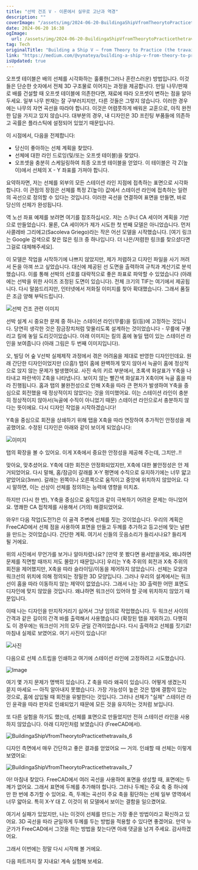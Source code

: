 ```yaml
---
title: "선박 건조 V - 이론에서 실무로 고난과 역경"
description: ""
coverImage: "/assets/img/2024-06-20-BuildingaShipVfromTheorytoPracticethetravails_0.png"
date: 2024-06-20 16:38
ogImage:
  url: /assets/img/2024-06-20-BuildingaShipVfromTheorytoPracticethetravails_0.png
tag: Tech
originalTitle: "Building a Ship V — from Theory to Practice (the travails)"
link: "https://medium.com/@vynateya/building-a-ship-v-from-theory-to-practice-the-travails-e4abf0dc1c11"
isUpdated: true
---
```


오프셋 테이블은 배의 선체를 시각화하는 훌륭한(그러나 혼란스러운) 방법입니다. 이것들은 단순한 숫자에서 전체 3D 구조물로 이어지는 과정을 제공합니다. 만일 나무/판재로 배를 건설할 때 오프셋 테이블에 의존한다면, 재료에 따라 오프셋이 변하는 점을 알아두세요. 일부 나무 판재는 잘 구부러지지만, 다른 것들은 그렇지 않습니다. 이러한 경우에는 나무의 자연 곡선을 따라야 합니다. 이것은 어렴풋하게 배워온 교훈으로, 아직 완전한 답을 가지고 있지 않습니다. 대부분의 경우, 내 디자인은 3D 프린팅 부품들에 의존하고 곡률은 플라스틱에 설정되어 있었기 때문입니다.

이 시점에서, 다음을 전제합니다:

- 당신이 좋아하는 선체 계획을 찾았다.
- 선체에 대한 라인 드로잉(및/또는 오프셋 테이블)을 찾았다.
- 오프셋을 충분히 스케일링하여 최종 오프셋 테이블을 얻었다. 이 테이블은 각 Z(높이)에서 선체의 X - Y 좌표를 가져야 합니다.

요약하자면, 저는 선체를 외부의 모든 스테이션 라인 지점에 접촉하는 표면으로 시각화합니다. 이 관점의 장점은 선체를 특정 Z(높이) 값에서 스테이션 라인에 접촉하는 일련의 곡선으로 정의할 수 있다는 것입니다. 이러한 곡선을 연결하여 표면을 만들면, 바로 당신의 선체가 완성됩니다.

<!-- cozy-coder - 수평 -->

<ins class="adsbygoogle"
     style="display:block"
     data-ad-client="ca-pub-4877378276818686"
     data-ad-slot="1107185301"
     data-ad-format="auto"
     data-full-width-responsive="true"></ins>

<script>
     (adsbygoogle = window.adsbygoogle || []).push({});
</script>

역 노선 좌표 예제를 보려면 여기를 참조하십시오. 저는 스쿠너 CA 세이어 계획을 기반으로 만들었습니다. 물론, CA 세이어가 제가 시도한 첫 번째 모델은 아니었습니다. 먼저 사콜레바 그리에고(Sacoleva Griego)라는 작은 어선 모델을 시작했습니다. [여기 링크는 Google 검색으로 찾은 많은 링크 중 하나입니다. 더 나은/저렴한 링크를 찾으셨다면 그걸로 대체해주세요].

이 모델은 작업을 시작하기에 나쁘지 않았지만, 제가 저렴하고 디자인 파일을 사기 꺼려서 돈을 아껴 쓰고 싶었습니다. 대신에 제공된 선 도면을 출력하여 규칙과 계산기로 분석했습니다. 이를 통해 선박의 선호를 대략적으로 좋은 좌표로 파악할 수 있었습니다 (아래에는 선박을 위한 사이즈 조정된 도면이 있습니다). 전체 크기의 TIF는 여기에서 제공됩니다. 다시 말씀드리지만, 인터넷에서 저화질 이미지를 찾아 확대했습니다. 그래서 품질은 조금 양해 부탁드립니다.

![선박 건조 관련 이미지](/assets/img/2024-06-20-BuildingaShipVfromTheorytoPracticethetravails_0.png)

선박 설계 시 중요한 문제 중 하나는 스테이션 라인(무릎)을 킬(등)에 고정하는 것입니다. 당연히 생각한 것은 잠금장치처럼 맞물리도록 설계하는 것이었습니다 - 무릎에 구불리고 킬에 놓일 도리깃이있습니다. 아래 이미지는 킬의 홈에 놓일 탭이 있는 스테이션 라인을 보여줍니다 (아래 그림은 두 번째 이미지입니다).

<!-- cozy-coder - 수평 -->

<ins class="adsbygoogle"
     style="display:block"
     data-ad-client="ca-pub-4877378276818686"
     data-ad-slot="1107185301"
     data-ad-format="auto"
     data-full-width-responsive="true"></ins>

<script>
     (adsbygoogle = window.adsbygoogle || []).push({});
</script>

오, 빌딩 어 숲 Ⅴ선박 실제제작 과정에서 겪은 어려움을 제대로 반영한 디자인인데요. 원래 간단한 디자인이었지만 (으흠!) 탭이 홈에 완벽하게 맞지 않아서 늑골이 홈에 정상적으로 앉지 않는 문제가 발생했어요. 사진 속의 키르 부분에서, 초록색 화살표가 Y축을 나타내고 파란색이 Z축을 나타냅니다. 보이지 않는 빨간색 화살표가 X축이며 늑골 홈을 따라 진행됩니다. 홈과 탭의 불완전성으로 인해 X축을 따라 큰 편차가 발생하여 Y축을 중심으로 회전했을 때 정상적이지 않았다는 것을 의미했어요. 이는 스테이션 라인이 충분히 정상적이지 않아서(늑골에 수직이 아니었기 때문) 스테이션 라인으로서 충분하지 않다는 뜻이에요. 다시 디자인 작업을 시작하겠습니다!

Y축을 중심으로 회전을 상쇄하기 위해 탭을 X축을 따라 연장하여 추가적인 안정성을 제공했어요. 수정된 디자인은 아래와 같이 보이게 되었습니다:

<!-- cozy-coder - 수평 -->

<ins class="adsbygoogle"
     style="display:block"
     data-ad-client="ca-pub-4877378276818686"
     data-ad-slot="1107185301"
     data-ad-format="auto"
     data-full-width-responsive="true"></ins>

<script>
     (adsbygoogle = window.adsbygoogle || []).push({});
</script>

![이미지](/assets/img/2024-06-20-BuildingaShip-VfromTheorytoPracticethetravails_3.png)

탭의 확장을 볼 수 있어요. 이게 X축에서 중요한 안정성을 제공해 주는데, 그치만..!!

맞아요, 맞추셨어요. Y축에 대한 회전은 안정화되었지만, X축에 대한 불안정성은 안 제거되었어요. 다시 말해, 홈/잠금이 갈래를 X-Y 평면에 수직으로 유지하기에는 너무 얇고 얕았어요(3mm). 갈래는 왼쪽이나 오른쪽으로 움직이고 중앙에 위치하지 않았어요. 다시 말하면, 이는 선상이 선체를 정의하는 능력에 영향을 미치죠.

하지만 (다시 한 번), Y축을 중심으로 움직임과 같이 극복하기 어려운 문제는 아니었어요. 명쾌한 CA 접착제를 사용해서 (거의) 해결되었어요.

<!-- cozy-coder - 수평 -->

<ins class="adsbygoogle"
     style="display:block"
     data-ad-client="ca-pub-4877378276818686"
     data-ad-slot="1107185301"
     data-ad-format="auto"
     data-full-width-responsive="true"></ins>

<script>
     (adsbygoogle = window.adsbygoogle || []).push({});
</script>

와우!! 다음 작업(도전?)은 이 골격 주변에 선체를 짓는 것이었습니다. 우리의 계획은 FreeCAD에서 선체 점을 사용하여 표면을 만들고 두께를 추가하고 등고선에 맞는 널판을 만드는 것이었습니다. 간단한 계획. 여기서 신들의 웃음소리가 들리시나요? 들리게 될 거에요.

위의 사진에서 무언가를 보거나 알아차렸나요? [만약 못 봤다면 용서받을게요, 왜냐하면 문제를 직면할 때까지 저도 몰랐기 때문입니다] 우리는 Y축 주위의 회전과 X축 주위의 회전을 제어했지만, X축을 따라 슬라이딩/이동을 제어하지 않았습니다. 선체는 모양과 워크선의 위치에 의해 정의되는 정밀한 3D 모양입니다. 그러나 우리의 설계에서는 워크선이 홈을 따라 이동하지 않는 제약이 없었습니다. 그래서 나는 3D 출력한 어떤 표면도 디자인에 맞지 않았을 것입니다. 왜냐하면 워크선이 있어야 할 곳에 위치하지 않았기 때문입니다.

이때 나는 디자인을 만지작거리기 싫어서 그냥 임의로 작업했습니다. 두 워크선 사이의 간격과 같은 길이의 간격 바를 출력해서 사용했습니다 (확장된 탭을 제외하고). 다행히도 이 경우에는 워크선이 거의 모두 균일 간격이었습니다. 다시 출력하고 선체를 짓기로! 마침내 실제로 보였어요. 여기 사진이 있습니다!

![사진](/assets/img/2024-06-20-BuildingaShipVfromTheorytoPracticethetravails_4.png)

<!-- cozy-coder - 수평 -->

<ins class="adsbygoogle"
     style="display:block"
     data-ad-client="ca-pub-4877378276818686"
     data-ad-slot="1107185301"
     data-ad-format="auto"
     data-full-width-responsive="true"></ins>

<script>
     (adsbygoogle = window.adsbygoogle || []).push({});
</script>

다음으로 선체 스트립을 인쇄하고 여기에 스테이션 라인에 고정하려고 시도했습니다.

![Image](/assets/img/2024-06-20-BuildingaShipVfromTheorytoPracticethetravails_5.png)

여기 몇 가지 문제가 명백히 있습니다. Z 축을 따라 왜곡이 있습니다. 어떻게 생겼는지 묻지 마세요 — 아직 알아내지 못했습니다. 가장 가능성이 높은 것은 탭에 결함이 있는 것으로, 홈에 삽입될 때 회전을 유발한다는 것입니다. 그러나 선체가 "실제" 스테이션 라인 윤곽을 따라 판자로 인쇄되었기 때문에 모든 것을 유지하는 것처럼 보입니다.

또 다른 실험을 하기도 했는데, 선체를 표면으로 만들었지만 전혀 스테이션 라인을 사용하지 않았습니다. 아래 디자인처럼 보였습니다 (FreeCAD에서).

<!-- cozy-coder - 수평 -->

<ins class="adsbygoogle"
     style="display:block"
     data-ad-client="ca-pub-4877378276818686"
     data-ad-slot="1107185301"
     data-ad-format="auto"
     data-full-width-responsive="true"></ins>

<script>
     (adsbygoogle = window.adsbygoogle || []).push({});
</script>

![BuildingaShipVfromTheorytoPracticethetravails_6](/assets/img/2024-06-20-BuildingaShipVfromTheorytoPracticethetravails_6.png)

디자인 측면에서 매우 간단하고 좋은 결과를 얻었어요 — 거의. 인쇄할 때 선체는 이렇게 보였어요:

![BuildingaShipVfromTheorytoPracticethetravails_7](/assets/img/2024-06-20-BuildingaShipVfromTheorytoPracticethetravails_7.png)

아! 마침내 찾았다. FreeCAD에서 여러 곡선을 사용하여 표면을 생성할 때, 표면에는 두께가 없어요. 그래서 표면에 두께를 추가해야 합니다. 그러나 두께는 주요 축 중 하나에만 한 번에 추가할 수 있어요. 즉, 두께는 곡선이 주요 축을 횡단하는 선체 일부 영역에서 너무 얇아요. 특히 X-Y 대 Z. 이것이 위 모델에서 보이는 결함을 일으켰어요.

<!-- cozy-coder - 수평 -->

<ins class="adsbygoogle"
     style="display:block"
     data-ad-client="ca-pub-4877378276818686"
     data-ad-slot="1107185301"
     data-ad-format="auto"
     data-full-width-responsive="true"></ins>

<script>
     (adsbygoogle = window.adsbygoogle || []).push({});
</script>

여기서 실패가 있었지만, 나는 이것이 선체를 만드는 가장 좋은 방법이라고 확신하고 있어요. 3D 곡선을 따라 균일하게 두께를 두는 방법을 적용할 수 있다면 좋겠어요. 만약 누군가가 FreeCAD에서 그것을 하는 방법을 찾는다면 아래 댓글을 남겨 주세요. 감사하겠어요.

그래서 이번에는 정말 다시 시작해 볼 거에요.

다음 파트까지 잘 지내요! 계속 실험해 보세요.
